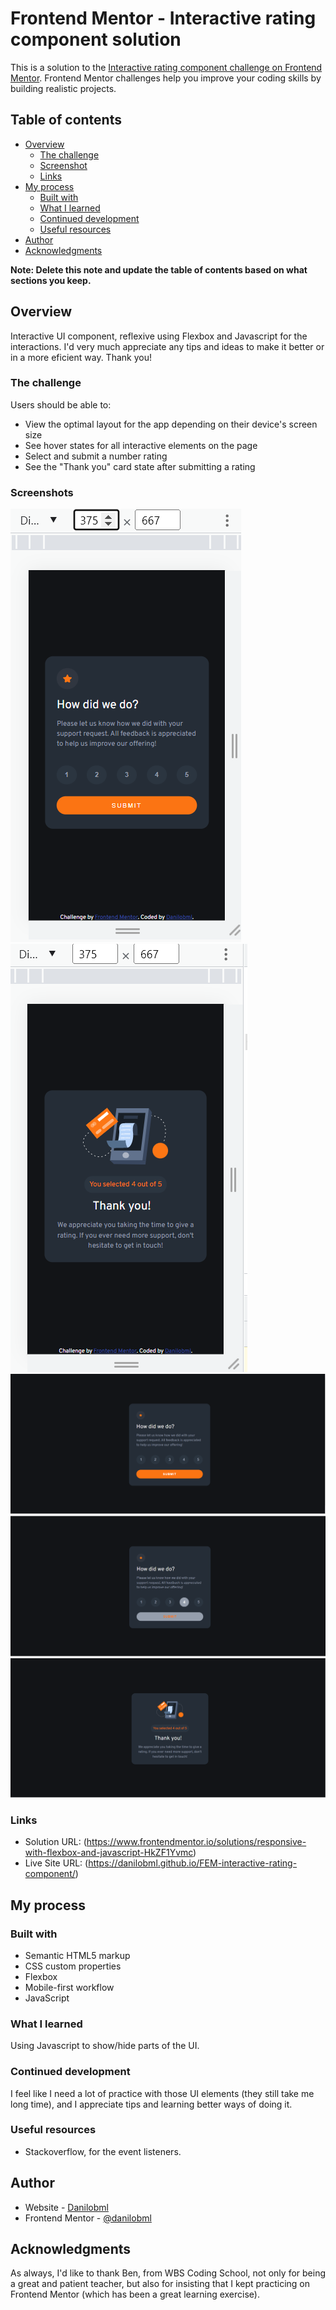 # Frontend Mentor - Interactive rating component solution

This is a solution to the [Interactive rating component challenge on Frontend Mentor](https://www.frontendmentor.io/challenges/interactive-rating-component-koxpeBUmI). Frontend Mentor challenges help you improve your coding skills by building realistic projects.

## Table of contents

- [Overview](#overview)
  - [The challenge](#the-challenge)
  - [Screenshot](#screenshot)
  - [Links](#links)
- [My process](#my-process)
  - [Built with](#built-with)
  - [What I learned](#what-i-learned)
  - [Continued development](#continued-development)
  - [Useful resources](#useful-resources)
- [Author](#author)
- [Acknowledgments](#acknowledgments)

**Note: Delete this note and update the table of contents based on what sections you keep.**

## Overview

Interactive UI component, reflexive using Flexbox and Javascript for the interactions. I'd very much appreciate any tips and ideas to make it better or in a more eficient way. Thank you!

### The challenge

Users should be able to:

- View the optimal layout for the app depending on their device's screen size
- See hover states for all interactive elements on the page
- Select and submit a number rating
- See the "Thank you" card state after submitting a rating

### Screenshots

![](./images/mobile-ratings.png)
![](./images/mobile-thankyou.png)
![](./images/desktop-ratings.png)
![](./images/desktop-activated.png)
![](./images/desktop-thankyou.png)

### Links

- Solution URL: (https://www.frontendmentor.io/solutions/responsive-with-flexbox-and-javascript-HkZF1Yvmc)
- Live Site URL: (https://danilobml.github.io/FEM-interactive-rating-component/)

## My process

### Built with

- Semantic HTML5 markup
- CSS custom properties
- Flexbox
- Mobile-first workflow
- JavaScript

### What I learned

Using Javascript to show/hide parts of the UI.

### Continued development

I feel like I need a lot of practice with those UI elements (they still take me long time), and I appreciate tips and learning better ways of doing it.

### Useful resources

- Stackoverflow, for the event listeners.

## Author

- Website - [Danilobml](https://github.com/danilobml)
- Frontend Mentor - [@danilobml](https://www.frontendmentor.io/profile/danilobml)

## Acknowledgments

As always, I'd like to thank Ben, from WBS Coding School, not only for being a great and patient teacher, but also for insisting that I kept practicing on Frontend Mentor (which has been a great learning exercise).
